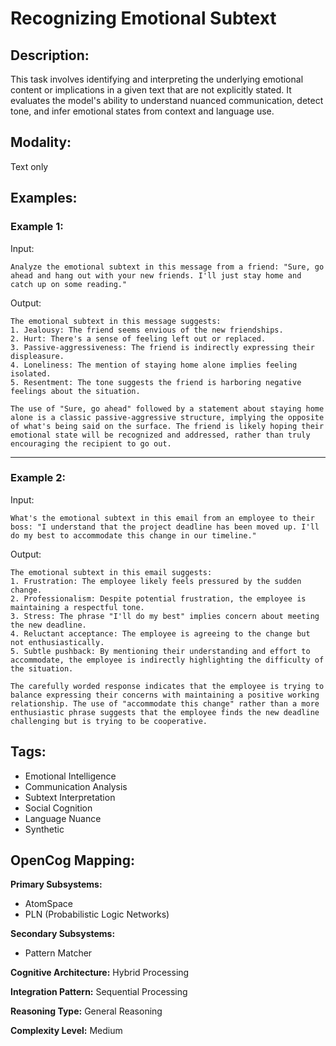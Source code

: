 # Recognizing Emotional Subtext

## Description:
This task involves identifying and interpreting the underlying emotional content or implications in a given text that are not explicitly stated. It evaluates the model's ability to understand nuanced communication, detect tone, and infer emotional states from context and language use.

## Modality:
Text only

## Examples:

### Example 1:

Input:

```
Analyze the emotional subtext in this message from a friend: "Sure, go ahead and hang out with your new friends. I'll just stay home and catch up on some reading."
```

Output:

```
The emotional subtext in this message suggests:
1. Jealousy: The friend seems envious of the new friendships.
2. Hurt: There's a sense of feeling left out or replaced.
3. Passive-aggressiveness: The friend is indirectly expressing their displeasure.
4. Loneliness: The mention of staying home alone implies feeling isolated.
5. Resentment: The tone suggests the friend is harboring negative feelings about the situation.

The use of "Sure, go ahead" followed by a statement about staying home alone is a classic passive-aggressive structure, implying the opposite of what's being said on the surface. The friend is likely hoping their emotional state will be recognized and addressed, rather than truly encouraging the recipient to go out.
```

---

### Example 2:

Input:

```
What's the emotional subtext in this email from an employee to their boss: "I understand that the project deadline has been moved up. I'll do my best to accommodate this change in our timeline."
```

Output:

```
The emotional subtext in this email suggests:
1. Frustration: The employee likely feels pressured by the sudden change.
2. Professionalism: Despite potential frustration, the employee is maintaining a respectful tone.
3. Stress: The phrase "I'll do my best" implies concern about meeting the new deadline.
4. Reluctant acceptance: The employee is agreeing to the change but not enthusiastically.
5. Subtle pushback: By mentioning their understanding and effort to accommodate, the employee is indirectly highlighting the difficulty of the situation.

The carefully worded response indicates that the employee is trying to balance expressing their concerns with maintaining a positive working relationship. The use of "accommodate this change" rather than a more enthusiastic phrase suggests that the employee finds the new deadline challenging but is trying to be cooperative.
```

## Tags:
- Emotional Intelligence
- Communication Analysis
- Subtext Interpretation
- Social Cognition
- Language Nuance
- Synthetic

## OpenCog Mapping:

**Primary Subsystems:**
- AtomSpace
- PLN (Probabilistic Logic Networks)

**Secondary Subsystems:**
- Pattern Matcher

**Cognitive Architecture:** Hybrid Processing

**Integration Pattern:** Sequential Processing

**Reasoning Type:** General Reasoning

**Complexity Level:** Medium